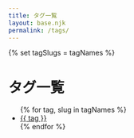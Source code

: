 ```yaml
---
title: タグ一覧
layout: base.njk
permalink: /tags/
---
```


{% set tagSlugs = tagNames %}
<h1>タグ一覧</h1>
<ul>
{% for tag, slug in tagNames %}
  <li><a href="/tags/{{ slug }}/">{{ tag }}</a></li>
{% endfor %}
</ul>
